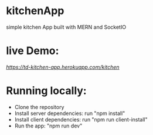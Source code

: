 # kitchenApp
simple kitchen App built with MERN and SocketIO

# live Demo:     

*https://td-kitchen-app.herokuapp.com/kitchen*

# Running locally: 
  - Clone the repository
  - Install server dependencies: run "npm install"
  - Install client dependencies: run "npm run client-install"
  - Run the app: "npm run dev"
